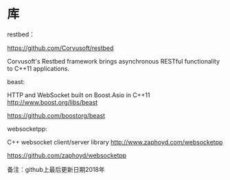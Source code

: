 # 库

restbed：

https://github.com/Corvusoft/restbed

Corvusoft's Restbed framework brings asynchronous RESTful functionality to C++11 applications.

beast:

HTTP and WebSocket built on Boost.Asio in C++11 http://www.boost.org/libs/beast

https://github.com/boostorg/beast

websocketpp:

C++ websocket client/server library http://www.zaphoyd.com/websocketpp

https://github.com/zaphoyd/websocketpp

备注：github上最后更新日期2018年
